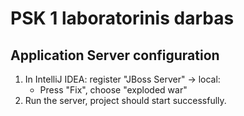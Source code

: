 # PSK 1 laboratorinis darbas

## Application Server configuration

1. In IntelliJ IDEA: register "JBoss Server" -> local:
    * Press "Fix", choose "exploded war"
4. Run the server, project should start successfully.
